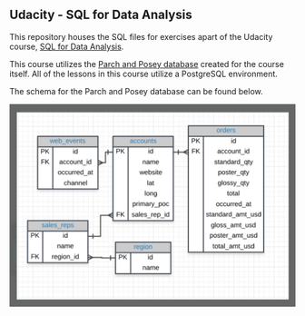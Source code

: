 ## Udacity - SQL for Data Analysis

This repository houses the SQL files for exercises apart of the Udacity course, [SQL for Data Analysis](https://www.udacity.com/course/sql-for-data-analysis--ud198).

This course utilizes the [Parch and Posey database](https://video.udacity-data.com/topher/2020/May/5eb5533b_parch-and-posey/parch-and-posey.sql) created for the course itself. All of the lessons in this course utilize a PostgreSQL environment. 

The schema for the Parch and Posey database can be found below. 

![](ERdiagram.png)